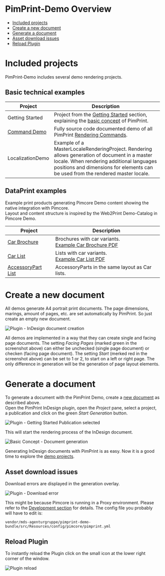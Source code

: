 # PimPrint-Demo Overview

* [Included projects](#page_Included_projects)
* [Create a new document](#page_Create_a_new_document)
* [Generate a document](#page_Generate_a_document)
* [Asset download issues](#page_Asset_download_issues)
* [Reload Plugin](#page_Reload_Plugin)

# Included projects

PimPrint-Demo includes several demo rendering projects.

## Basic technical examples

| Project                             | Description                                                                                                                                                                                                                   |
|-------------------------------------|-------------------------------------------------------------------------------------------------------------------------------------------------------------------------------------------------------------------------------|
| Getting Started                     | Project from the [Getting Started](../01_Getting_Started/README.md) section, explaining the [basic concept](../01_Getting_Started/00_Basic_Concept.md) of PimPrint.                                                           |
| [Command Demo](./03_CommandDemo.md) | Fully source code documented demo of all PimPrint [Rendering Commands](../15_Rendering_Commands.md).                                                                                                                          |
| LocalizationDemo                    | Example of a MasterLocaleRenderingProject. Rendering allows generation of document in a master locale. When rendering additional languages positions and dimensions for elements can be used from the rendered master locale. |

## DataPrint examples

Example print products generating Pimcore Demo content showing the native integration with Pimcore.   
Layout and content structure is inspired by the Web2Print Demo-Catalog in Pimcore Demo.

| Project                                       | Description                                                                                              |
|-----------------------------------------------|----------------------------------------------------------------------------------------------------------|
| [Car Brochure](./04_DataPrint_Demos.md)       | Brochures with car variants.<br>[Example Car Brochure PDF](../examples/PimPrint-Example_CarBrochure.pdf) |
| [Car List](./04_DataPrint_Demos.md)           | Lists with car variants.<br>[Example Car List PDF](../examples/PimPrint-Example_CarList.pdf)             |
| [AccessoryPart List](./04_DataPrint_Demos.md) | AccessoryParts in the same layout as Car lists.                                                          |

# Create a new document

All demos generate A4 portrait print documents. The page dimensions, marings, amount of pages, etc. are set automatically by PimPrint. So just create an empty new document.

![Plugin - InDesign document creation](../img/demo_indesign-create_document.png)

All demos are implemented in a way that they can create single and facing page documents. The setting _Facing Pages_ (marked green in the screenshot above) can either be
unchecked (single page document) or checken (facing page document). The setting _Start_ (merked red in the screenshot above) can be set to 1 or 2, to start on a left or right page.
The only difference in generation will be the generation of page layout elements.

# Generate a document

To generate a document with the PimPrint Demo, create a [new document](#page_Document_format) as described above.  
Open the PimPrint InDesign plugin, open the _Project_ pane, select a project, a publication and click on the green _Start Generation_ button.

![Plugin - Getting Started Publication selected](../img/plugin-getting_started_publication_seleted.png)

This will start the rendering process of the InDesign document.

![Basic Concept - Document generation](../img/basic-concept-generation.png)

Generating InDesign documents with PimPrint is as easy. Now it is a good time to explore the [demo projects](#page_Included_projects).

## Asset download issues

Download errors are displayed in the generation overlay.

![Plugin - Download error](../img/plugin-download_error.png)

This might be because Pimcore is running in a Proxy environment. Please refer to the [Development section](../25_Development/README.md#page_PimPrint_with_HTTP_Proxy) for details.
The config file you probably will have to edit is:

```
vendor/mds-agenturgruppe/pimprint-demo-bundle/src/Resources/config/pimcore/pimprint.yml
```  

## Reload Plugin

To instantly reload the Plugin click on the small icon at the lower right corner of the window.

![Plugin reload](../img/plugin-panic_button.png)
